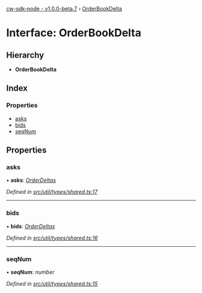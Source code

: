 [cw-sdk-node - v1.0.0-beta.7](../README.md) › [OrderBookDelta](orderbookdelta.md)

# Interface: OrderBookDelta

## Hierarchy

* **OrderBookDelta**

## Index

### Properties

* [asks](orderbookdelta.md#asks)
* [bids](orderbookdelta.md#bids)
* [seqNum](orderbookdelta.md#seqnum)

## Properties

###  asks

• **asks**: *[OrderDeltas](orderdeltas.md)*

*Defined in [src/util/types/shared.ts:17](https://github.com/cryptowatch/cw-sdk-node/blob/57cae01/src/util/types/shared.ts#L17)*

___

###  bids

• **bids**: *[OrderDeltas](orderdeltas.md)*

*Defined in [src/util/types/shared.ts:16](https://github.com/cryptowatch/cw-sdk-node/blob/57cae01/src/util/types/shared.ts#L16)*

___

###  seqNum

• **seqNum**: *number*

*Defined in [src/util/types/shared.ts:15](https://github.com/cryptowatch/cw-sdk-node/blob/57cae01/src/util/types/shared.ts#L15)*
